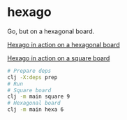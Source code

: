 # hexago

Go, but on a hexagonal board.

[Hexago in action on a hexagonal board](https://youtube.com/shorts/vjFOJuLwWyA?feature=share)

[Hexago in action on a square board](https://youtube.com/shorts/pgtIYDKG8Rc?feature=share)

```bash
# Prepare deps
clj -X:deps prep
# Run
# Square board
clj -m main square 9
# Hexagonal board
clj -m main hexa 6
```
